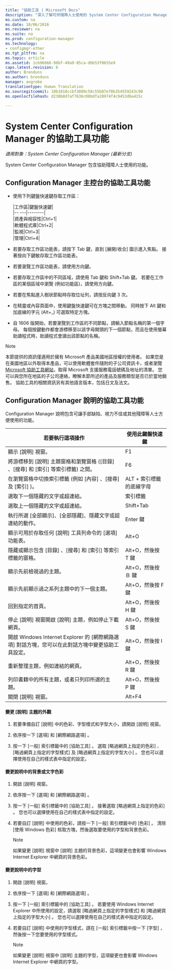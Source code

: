 ```yaml
---
title: "協助工具 | Microsoft Docs"
description: "深入了解可供殘障人士使用的 System Center Configuration Manager 功能。"
ms.custom: na
ms.date: 10/06/2016
ms.reviewer: na
ms.suite: na
ms.prod: configuration-manager
ms.technology:
- configmgr-other
ms.tgt_pltfrm: na
ms.topic: article
ms.assetid: 1cb96666-98bf-49a9-85ca-dbb53f0655e9
caps.latest.revision: 6
author: Brenduns
ms.author: brenduns
manager: angrobe
translationtype: Human Translation
ms.sourcegitcommit: 10b1010ccbf3889c58c55b87e70b354559243c90
ms.openlocfilehash: d238b0d7af7636c08bdfa28974f4c9453d6a415c

---
```

# <a name="accessibility-features-in-system-center-configuration-manager"></a>System Center Configuration Manager 的協助工具功能

*適用對象：System Center Configuration Manager (最新分支)*


 System Center Configuration Manager 包含協助殘障人士使用的功能。


 ## <a name="a-namebkmkaconsolea-accessibility-features-for-the-configuration-manager-console"></a><a name="bkmk_aconsole"></a> Configuration Manager 主控台的協助工具功能  
-   使用下列鍵盤快速鍵存取工作區：  

    |工作區|鍵盤快速鍵|  
    |-- ---|--------|  
    |資產與相容性|Ctrl+1|  
    |軟體程式庫|Ctrl+2|  
    |監視|Ctrl+3|  
    |管理|Ctrl+4|  

-   若要存取工作區功能表，請按下 Tab 鍵，直到 [展開/收合] 圖示進入焦點。 接著按向下鍵敏存取工作區功能表。  

-   若要瀏覽工作區功能表，請使用方向鍵。  

-   若要存取工作區中的不同區域，請使用 Tab 鍵和 Shift+Tab 鍵。 若要在工作區的某個區域中瀏覽 (例如功能區)，請使用方向鍵。  

-   若要在焦點進入樹狀節點時存取位址列，請按反向鍵 3 次。  

-   在精靈或內容頁面中，使用鍵盤快速鍵可在方塊之間移動。 同時按下 Alt 鍵和加底線的字元 (Alt+_) 可選取特定方塊。  

 -  自 1606 版開始，若要瀏覽到工作區的不同節點，請輸入節點名稱的第一個字母。 每個按鍵動作都會游標移至以該字母開頭的下一個節點，而且在使用螢幕助讀程式時，助讀程式會讀出該節點的名稱。

> [!NOTE]  
>  本節提供的資訊僅適用於擁有 Microsoft 產品美國地區授權的使用者。 如果您是在美國地區以外取得本產品，可以使用軟體套件隨附的子公司資訊卡，或者瀏覽 [Microsoft 協助工具網站](http://go.microsoft.com/fwlink/?LinkId=8431)，取得 Microsoft 支援服務電話號碼及地址的清單。 您可以與您所在地區的子公司連絡，瞭解本節所述的產品及服務類型是否已於當地銷售。 協助工具的相關資訊另有其他語言版本，包括日文及法文。  

##  <a name="a-namebkmkahelpa-accessibility-features-for-configuration-manager-help"></a><a name="bkmk_ahelp"></a> Configuration Manager 說明的協助工具功能  
 Configuration Manager 說明包含可讓手部缺陷、視力不佳或其他殘障等人士方便使用的功能。  

|若要執行這項操作|使用此鍵盤快速鍵|  
|----------------|--------------------------------|  
|顯示 [說明] 視窗。|F1|  
|將游標移到 [說明] 主題窗格和瀏覽窗格 ([目錄] 、[搜尋] 和 [索引]  等索引標籤) 之間。|F6|  
|在瀏覽窗格中切換索引標籤 (例如 [內容] 、[搜尋] 及 [索引] )。|ALT + 索引標籤的底線字母|  
|選取下一個隱藏的文字或超連結。|索引標籤|  
|選取上一個隱藏的文字或超連結。|Shift+Tab|  
|執行所選 [全部顯示]、[全部隱藏]、隱藏文字或超連結的動作。|Enter 鍵|  
|顯示可用於存取任何 [說明] 工具列命令的 [選項]  功能表。|Alt+O|  
|隱藏或顯示包含 [目錄] 、[搜尋] 和 [索引]  等索引標籤的窗格。|Alt+O，然後按 T 鍵|  
|顯示先前檢視過的主題。|Alt+O，然後按 Ｂ 鍵|  
|顯示先前顯示過之系列主題中的下一個主題。|Alt+O，然後按 F 鍵|  
|回到指定的首頁。|Alt+O，然後按 H 鍵|  
|停止 [說明] 視窗開啟 [說明] 主題，例如停止下載網頁。|Alt+O，然後按 S 鍵|  
|開啟 Windows Internet Explorer 的 [網際網路選項]  對話方塊，您可以在此對話方塊中變更協助工具設定。|Alt+O，然後按 I 鍵|  
|重新整理主題，例如連結的網頁。|Alt+O，然後按 R 鍵|  
|列印書籍中的所有主題，或者只列印所選的主題。|Alt+O，然後按 P 鍵|  
|關閉 [說明] 視窗。|Alt+F4|  

#### <a name="to-change-the-appearance-of-a-help-topic"></a>變更 [說明] 主題的外觀  

1.  若要準備自訂 [說明] 中的色彩、字型樣式和字型大小，請開啟 [說明] 視窗。  

2.  依序按一下 [選項] 和 [網際網路選項] 。  

3.  按一下 [一般]  索引標籤中的 [協助工具] 。 選取 [略過網頁上指定的色彩] 、[略過網頁上指定的字型樣式] 及 [略過網頁上指定的字型大小] 。 您也可以選擇使用在自己的樣式表中指定的設定。  

#### <a name="to-change-the-color-of-the-background-or-text-in-help"></a>變更說明中的背景或文字色彩  

1.  開啟 [說明] 視窗。  

2.  依序按一下 [選項] 和 [網際網路選項] 。  

3.  按一下 [一般]  索引標籤中的 [協助工具] 。 接著選取 [略過網頁上指定的色彩] 。 您也可以選擇使用在自己的樣式表中指定的設定。  

4.  若要自訂 [說明] 中使用的色彩，請按一下 [一般]  索引標籤中的 [色彩] 。 清除 [使用 Windows 色彩]  核取方塊，然後選取要使用的字型和背景色彩。  

    > [!NOTE]  
    >  如果變更 [說明] 視窗中 [說明] 主題的背景色彩，這項變更也會影響 Windows Internet Explorer 中網頁的背景色彩。  

#### <a name="to-change-the-font-in-help"></a>變更說明中的字型  

1.  開啟 [說明] 視窗。  

2.  依序按一下 [選項] 和 [網際網路選項] 。  

3.  按一下 [一般]  索引標籤中的 [協助工具] 。 若要使用 Windows Internet Explorer 中所使用的設定，請選取 [略過網頁上指定的字型樣式]  和 [略過網頁上指定的字型大小] 。 您也可以選擇使用在自己的樣式表中指定的設定。  

4.  若要自訂 [說明] 中使用的字型樣式，請在 [一般]  索引標籤中按一下 [字型] ，然後按一下您要使用的字型樣式。  

    > [!NOTE]  
    >  如果變更 [說明] 視窗中 [說明] 主題的字型，這項變更也會影響 Windows Internet Explorer 中網頁的字型。  



<!--HONumber=Dec16_HO3-->


